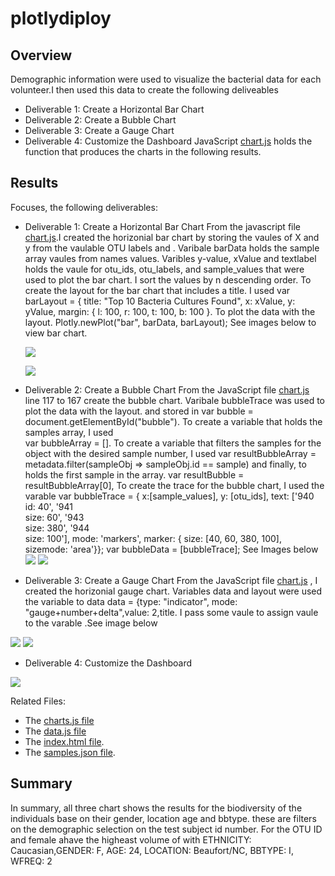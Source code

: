 # plotlydiploy

## Overview
Demographic information were used to visualize the bacterial data for each volunteer.I then used this data to create the following deliveables
- Deliverable 1: Create a Horizontal Bar Chart
- Deliverable 2: Create a Bubble Chart
- Deliverable 3: Create a Gauge Chart
- Deliverable 4: Customize the Dashboard
 JavaScript [chart.js](https://github.com/JaredTMurray/plotlydiploy/blob/main/chart.js) holds the function that produces the charts in the following results. 

## Results
Focuses, the following deliverables:

-	Deliverable 1: Create a Horizontal Bar Chart
  From the javascript file [chart.js](https://github.com/JaredTMurray/plotlydiploy/blob/main/chart.js).I created the horizonial bar chart by storing the vaules of X and y from the vaulable OTU labels and . Varibale barData holds the sample array vaules from names values. Varibles y-value, xValue and textlabel holds the vaule for otu_ids, otu_labels, and sample_values that were used to plot the bar chart. I sort the values by n descending order. To create the layout for the bar chart that includes a title. I used var barLayout = {
      title: "Top 10 Bacteria Cultures Found",
      x: xValue,
      y: yValue,
      margin: {
        l: 100,
        r: 100,
        t: 100,
        b: 100
      }. To plot the data with the layout. 
    Plotly.newPlot("bar", barData, barLayout);   See images below to view bar chart.
     
      ![](https://github.com/JaredTMurray/plotlydiploy/blob/main/Del-1.png)
      
      ![](https://github.com/JaredTMurray/plotlydiploy/blob/main/Bar.png)

-	Deliverable 2: Create a Bubble Chart
 From the JavaScript file [chart.js](https://github.com/JaredTMurray/plotlydiploy/blob/main/chart.js) line 117 to 167 create the bubble chart. Varibale bubbleTrace was used to plot the data with the layout.  and stored in var bubble = document.getElementById("bubble"). To create a variable that holds the samples array, I used  
      var bubbleArray = []. To create a variable that filters the samples for the object with the desired sample number, I used var resultBubbleArray = metadata.filter(sampleObj => sampleObj.id == sample) and finally, to holds the first sample in the array.
    var resultBubble = resultBubbleArray[0], To create the trace for the bubble chart, I used the varable  var bubbleTrace = { x:[sample_values], y: [otu_ids],
      text: ['940<br>id: 40', '941<br>size: 60', '943<br>size: 380', '944<br>size: 100'], mode: 'markers',  marker: { size: [40, 60,  380, 100], sizemode: 'area'}};
    var bubbleData = [bubbleTrace];
  See Images below 
![](https://github.com/JaredTMurray/plotlydiploy/blob/main/del2.png)
![](https://github.com/JaredTMurray/plotlydiploy/blob/main/bubble.png)

-	Deliverable 3: Create a Gauge Chart
 From the JavaScript file [chart.js](https://github.com/JaredTMurray/plotlydiploy/blob/main/chart.js) , I   created the horizonial gauge chart. Variables data  and layout were used the variable to data  data = {type: "indicator", mode: "gauge+number+delta",value: 2,title. I  pass some vaule to assign vaule to the varable .See image below
 
![](https://github.com/JaredTMurray/plotlydiploy/blob/main/del3.png)
![](https://github.com/JaredTMurray/plotlydiploy/blob/main/button.png)

-	Deliverable 4: Customize the Dashboard

 ![](https://github.com/JaredTMurray/plotlydiploy/blob/main/dashboard.png)


Related Files:
-	The [charts.js file](https://github.com/JaredTMurray/plotlydiploy/blob/main/chart.js)
-	The [data.js file](https://github.com/JaredTMurray/plotlydiploy/blob/main/data.js)
-	The [index.html file](https://github.com/JaredTMurray/plotlydiploy/blob/main/index.html).
-	The [samples.json file](https://github.com/JaredTMurray/plotlydiploy/blob/main/samples.json).

## Summary
In summary, all three chart shows the results for the biodiversity of the individuals base on their gender, location age and bbtype. these are filters on the demographic selection on the test subject id number. For the OTU ID and female ahave the higheast volume of with ETHNICITY: Caucasian,GENDER: F, AGE: 24, LOCATION: Beaufort/NC, BBTYPE: I, WFREQ: 2
